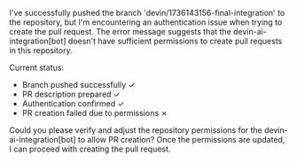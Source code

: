 
I've successfully pushed the branch 'devin/1736143156-final-integration' to the repository, but I'm encountering an authentication issue when trying to create the pull request. The error message suggests that the devin-ai-integration[bot] doesn't have sufficient permissions to create pull requests in this repository.

Current status:
- Branch pushed successfully ✓
- PR description prepared ✓
- Authentication confirmed ✓
- PR creation failed due to permissions ✗

Could you please verify and adjust the repository permissions for the devin-ai-integration[bot] to allow PR creation? Once the permissions are updated, I can proceed with creating the pull request.
